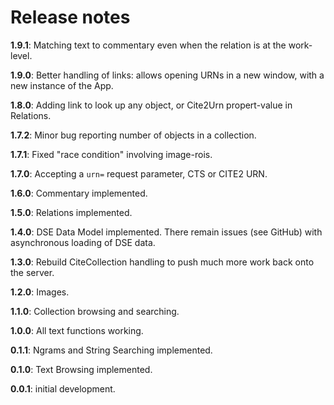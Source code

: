 # Release notes

**1.9.1**: Matching text to commentary even when the relation is at the work-level.

**1.9.0**: Better handling of links: allows opening URNs in a new window, with a new instance of the App.

**1.8.0**: Adding link to look up any object, or Cite2Urn propert-value in Relations.

**1.7.2**: Minor bug reporting number of objects in a collection.

**1.7.1**: Fixed "race condition" involving image-rois.

**1.7.0**: Accepting a `urn=` request parameter, CTS or CITE2 URN.

**1.6.0**: Commentary implemented.

**1.5.0**: Relations implemented.

**1.4.0**: DSE Data Model implemented. There remain issues (see GitHub) with asynchronous loading of DSE data. 

**1.3.0**: Rebuild CiteCollection handling to push much more work back onto the server.

**1.2.0**: Images.

**1.1.0**: Collection browsing and searching.

**1.0.0**: All text functions working.

**0.1.1**: Ngrams and String Searching implemented.

**0.1.0**: Text Browsing implemented.

**0.0.1**: initial development.
